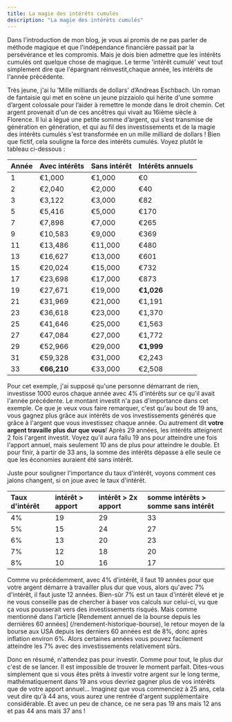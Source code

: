 ```yaml
---
title: La magie des intérêts cumulés
description: "La magie des intérêts cumulés"
---
```


Dans l'introduction de mon blog, je vous ai promis de ne pas parler de méthode magique et que l'indépendance financière passait par la persévérance et les compromis. Mais je dois bien admettre que les intérêts cumulés ont quelque chose de magique. Le terme 'intérêt cumulé' veut tout simplement dire que l'épargnant réinvestit,chaque année, les intérêts de l'année précédente.

Très jeune, j'ai lu 'Mille milliards de dollars' d’Andreas Eschbach. Un roman de fantaisie qui met en scène un jeune pizzaiolo qui hérite d'une somme d’argent colossale pour l’aider à remettre le monde dans le droit chemin. Cet argent provenait d'un de ces ancêtres qui vivait au 16ième siècle à Florence. Il lui a légué une petite somme d’argent, qui s’est transmise de génération en génération, et qui au fil des investissements et de la magie des intérêts cumulés s'est transformée en un mille milliard de dollars !
Bien que fictif, cela souligne la force des intérêts cumulés. Voyez plutôt le tableau ci-dessous :

Année	| Avec intérêts | Sans intérêt |	Intérêts annuels
:-| :- | :- |:-
1 | €1,000 |	€1,000 |	€0
2 | €2,040 |	€2,000 |	€40
3 | €3,122 |	€3,000 |	€82
5 | €5,416 |	€5,000 |	€170
7 | €7,898 |	€7,000 |	€265
9 | €10,583	| €9,000	| €369
11	| €13,486	 | €11,000	 | €480
13	| €16,627	 | €13,000	 | €601
15	| €20,024	 | €15,000	 | €732
17	| €23,698	 | €17,000	 | €873
19	| €27,671	 | €19,000	 | **€1,026**
21	| €31,969	 | €21,000	 | €1,191
23	| €36,618	 | €23,000	 | €1,370
25	| €41,646	 | €25,000	 | €1,563
27	| €47,084	 | €27,000	 | €1,772
29	| €52,966	 | €29,000	 | **€1,999**
31	| €59,328	 | €31,000	 | €2,243
33	| **€66,210**	 | €33,000	 | €2,508

Pour cet exemple, j'ai supposé qu'une personne démarrant de rien, investisse 1000 euros chaque année avec 4% d'intérêts sur ce qu'il avait l'année précédente. Le montant investit n'a pas d'importance dans cet exemple. Ce que je veux vous faire remarquer, c'est qu'au bout de 19 ans, vous gagnez plus grâce aux intérêts de vos investissements générés que grâce à l'argent que vous investissez chaque année. Ou autrement dit **votre argent travaille plus dur que vous**! Après 29 années, les intérêts atteignent 2 fois l'argent investit. Voyez qu'il aura fallu 19 ans pour atteindre une fois l'apport annuel, mais seulement 10 ans de plus pour atteindre le double. Et pour finir, à partir de 33 ans, la somme des intérêts dépasse à elle seule ce que les économies auraient été sans intérêt.

Juste pour souligner l'importance du taux d'intérêt, voyons comment ces jalons changent, si on joue avec le taux d'intérêt.

Taux d'intérêt | intérêt > apport | intérêt > 2x apport | somme intérêts > somme sans intérêt
:- | :- | :- | :-
4% | 19 | 29 | 33
5% | 15 | 24 | 27
6% | 13 | 20 | 23
7% | 12 | 18 | 20
8% | 10 | 16 | 17

Comme vu précédemment, avec 4% d'intérêt, il faut 19 années pour que votre argent démarre à travailler plus dur que vous, alors qu'avec 7% d'intérêt, il faut juste 12 années. Bien-sûr 7% est un taux d'intérêt élevé et je ne vous conseille pas de chercher à baser vos calculs sur celui-ci, vu que ça vous pousserait vers des investissements risqués. Mais comme mentionné dans l'article [Rendement annuel de la bourse depuis les dernières 60 années] (/rendement-historique-bourse), le retour moyen de la bourse aux USA depuis les derniers 60 années est de 8%, donc après inflation environ 6%. Alors certaines années vous pouvez facilement  atteindre les 7% avec des investissements relativement sûrs.

Donc en résumé, n'attendez pas pour investir. Comme pour tout, le plus dur c'est de se lancer. Il est impossible de trouver le moment parfait. Dites-vous simplement que si vous êtes prêts à investir votre argent sur le long terme, mathématiquement dans 19 ans vous devriez gagner plus de vos intérêts que de votre apport annuel... Imaginez que vous commenciez à 25 ans, cela veut dire qu'à 44 ans, vous aurez une rentrée d'argent supplémentaire considérable. Et avec un peu de chance, ce ne sera pas 19 ans mais 12 ans et pas 44 ans mais 37 ans !

